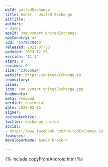 ```yaml
---
wsId: unitedExchange
title: Avner - United Exchange
altTitle: 
authors:
- danny
appId: com.vsmart.UnitedExchange
appCountry: az
idd: '1578830443'
released: 2021-07-30
updated: 2023-12-26
version: '11.1'
stars: 0
reviews: 0
size: '23066624'
website: https://unitedexchange.io
repository: 
issue: 
icon: com.vsmart.UnitedExchange.jpg
bugbounty: 
meta: removed
verdict: custodial
date: 2024-02-05
signer: 
reviewArchive: 
twitter: exchange_united
social:
- https://www.facebook.com/UnitedExchange.io
features: 
developerName: Avner Brokers

---
```


{% include copyFromAndroid.html %}
